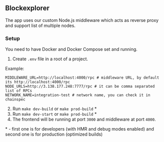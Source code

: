 ## Blockexplorer

The app uses our custom Node.js middleware which acts as reverse proxy and support list of multiple nodes.

### Setup

You need to have Docker and Docker Compose set and running.

1. Create `.env` file in a root of a project.

Example:
```
MIDDLEWARE_URL=http://localhost:4000/rpc # middleware URL, by default its http://localhost:4000/rpc
NODE_URLS=http://3.138.177.248:7777/rpc # it can be comma separated list of RPCs
NETWORK_NAME=integration-test # network name, you can check it in chainspec
```

2. Run `make dev-build` or `make prod-build` \*
3. Run `make dev-start` or `make prod-build` \* 
4. The frontend will be running at port `3000` and middleware at port `4000`.

\* - first one is for developers (with HMR and debug modes enabled) and second one is for production (optimized builds)
